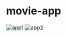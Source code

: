 # movie-app
![app1](https://user-images.githubusercontent.com/68033027/117758391-44553880-b222-11eb-92be-ca095a07d5ac.PNG)
![app2](https://user-images.githubusercontent.com/68033027/117758480-68187e80-b222-11eb-968f-267015b0cb45.PNG)
